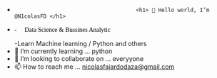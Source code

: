   -                                           <h1> 👋 Hello world, I’m @N1colasFD </h1>

- <p style="color: black; font-family: Verdana;">- 👀 Data Science & Bussines Analytic 💭 </p>
                              -Learn Machine learning / Python and others 
- 🌱 I’m currently learning ... python 
- 💞️ I’m looking to collaborate on ... everyyone
- 📫 How to reach me ... nicolasfajardodaza@gmail.com


<!---
N1colasFD/N1colasFD is a ✨ special ✨ repository because its `README.md` (this file) appears on your GitHub profile.
You can click the Preview link to take a look at your changes.
--->
